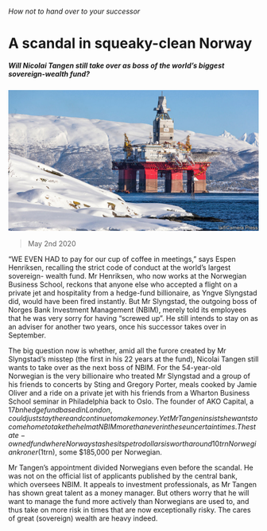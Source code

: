 ###### How not to hand over to your successor

# A scandal in squeaky-clean Norway 

##### Will Nicolai Tangen still take over as boss of the world’s biggest sovereign-wealth fund? 

![image](images/20200502_EUP001_0.jpg) 

> May 2nd 2020 

“WE EVEN HAD to pay for our cup of coffee in meetings,” says Espen Henriksen, recalling the strict code of conduct at the world’s largest sovereign- wealth fund. Mr Henriksen, who now works at the Norwegian Business School, reckons that anyone else who accepted a flight on a private jet and hospitality from a hedge-fund billionaire, as Yngve Slyngstad did, would have been fired instantly. But Mr Slyngstad, the outgoing boss of Norges Bank Investment Management (NBIM), merely told its employees that he was very sorry for having “screwed up”. He still intends to stay on as an adviser for another two years, once his successor takes over in September.

The big question now is whether, amid all the furore created by Mr Slyngstad’s misstep (the first in his 22 years at the fund), Nicolai Tangen still wants to take over as the next boss of NBIM. For the 54-year-old Norwegian is the very billionaire who treated Mr Slyngstad and a group of his friends to concerts by Sting and Gregory Porter, meals cooked by Jamie Oliver and a ride on a private jet with his friends from a Wharton Business School seminar in Philadelphia back to Oslo. The founder of AKO Capital, a $17bn hedge fund based in London, could just stay there and continue to make money. Yet Mr Tangen insists he wants to come home to take the helm at NBIM more than ever in these uncertain times. The state-owned fund where Norway stashes its petrodollars is worth around 10trn Norwegian kroner ($1trn), some $185,000 per Norwegian.


Mr Tangen’s appointment divided Norwegians even before the scandal. He was not on the official list of applicants published by the central bank, which oversees NBIM. It appeals to investment professionals, as Mr Tangen has shown great talent as a money manager. But others worry that he will want to manage the fund more actively than Norwegians are used to, and thus take on more risk in times that are now exceptionally risky. The cares of great (sovereign) wealth are heavy indeed.

